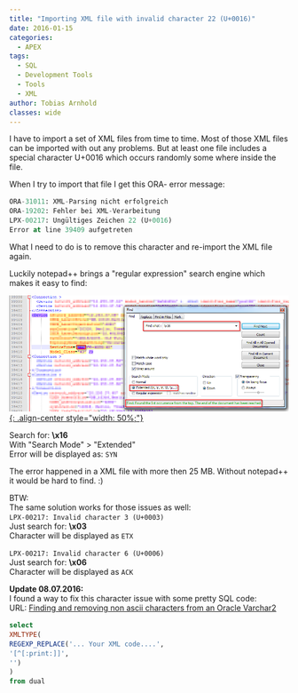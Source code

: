 ```yaml
---
title: "Importing XML file with invalid character 22 (U+0016)"
date: 2016-01-15
categories:
  - APEX
tags:
  - SQL
  - Development Tools
  - Tools
  - XML
author: Tobias Arnhold
classes: wide
---
```

I have to import a set of XML files from time to time. Most of those XML files can be imported with out any problems. But at least one file includes a special character U+0016 which occurs randomly some where inside the file.

When I try to import that file I get this ORA- error message:

```sql
ORA-31011: XML-Parsing nicht erfolgreich
ORA-19202: Fehler bei XML-Verarbeitung
LPX-00217: Ungültiges Zeichen 22 (U+0016)
Error at line 39409 aufgetreten
```

What I need to do is to remove this character and re-import the XML file again.

Luckily notepad++ brings a "regular expression" search engine which makes it easy to find:

[![importing-xml-file-with-invalid-01](/assets/images/posts/2016-01-15-importing-xml-file-with-invalid-01.webp){: .align-center style="width: 50%;"}](/assets/images/posts/2016-01-15-importing-xml-file-with-invalid-01.webp)

Search for: **\x16**  
With "Search Mode" > "Extended"  
Error will be displayed as: `SYN`

The error happened in a XML file with more then 25 MB. Without notepad++ it would be hard to find. :)

BTW:   
The same solution works for those issues as well:  
`LPX-00217: Invalid character 3 (U+0003)`  
Just search for: **\x03**  
Character will be displayed as `ETX`


`LPX-00217: Invalid character 6 (U+0006)`  
Just search for: **\x06**  
Character will be displayed as `ACK`

**Update 08.07.2016:**  
I found a way to fix this character issue with some pretty SQL code:  
URL: <a href="http://stackoverflow.com/questions/2236475/finding-and-removing-non-ascii-characters-from-an-oracle-varchar2" rel="noopener noreferrer" target="_blank">Finding and removing non ascii characters from an Oracle Varchar2</a>

```sql
select
XMLTYPE(
REGEXP_REPLACE('... Your XML code....',
'[^[:print:]]',
'')
)
from dual
```